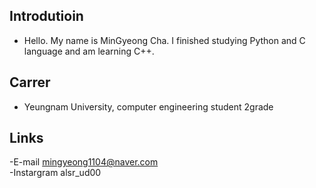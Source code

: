 ## Introdutioin
- Hello. My name is MinGyeong Cha. I finished studying Python and C language and am learning C++.

## Carrer
- Yeungnam University, computer engineering student 2grade

## Links
-E-mail mingyeong1104@naver.com <br/>
-Instargram alsr_ud00
